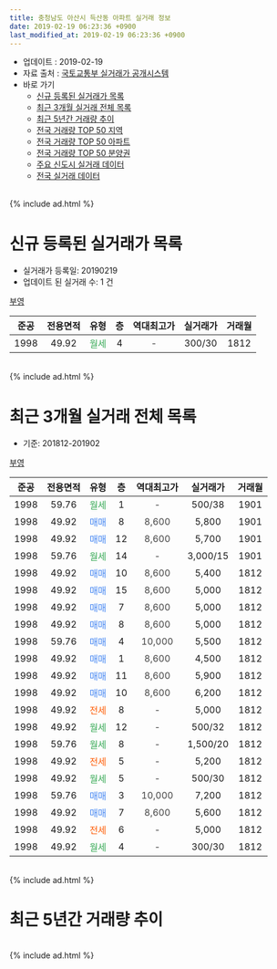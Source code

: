 ```yaml
---
title: 충청남도 아산시 득산동 아파트 실거래 정보
date: 2019-02-19 06:23:36 +0900
last_modified_at: 2019-02-19 06:23:36 +0900
---
```


* 업데이트 : 2019-02-19
* 자료 출처 : [국토교통부 실거래가 공개시스템](http://rt.molit.go.kr)
* 바로 가기
    * [신규 등록된 실거래가 목록](#신규-등록된-실거래가-목록)
    * [최근 3개월 실거래 전체 목록](#최근-3개월-실거래-전체-목록)
    * [최근 5년간 거래량 추이](#최근-5년간-거래량-추이)
    * [전국 거래량 TOP 50 지역](https://inasie.github.io/apt-trade-info/최근-3개월-전국에서-가장-거래가-많이-발생한-지역)
    * [전국 거래량 TOP 50 아파트](https://inasie.github.io/apt-trade-info/최근-3개월-전국에서-가장-거래가-많이-발생한-아파트)
    * [전국 거래량 TOP 50 분양권](https://inasie.github.io/apt-trade-info/최근-3개월-전국에서-가장-거래가-많이-발생한-분양권)
    * [주요 신도시 실거래 데이터](https://inasie.github.io/apt-trade-info/주요-신도시)
    * [전국 실거래 데이터](https://inasie.github.io/apt-trade-info/전국)
<br>
{% include ad.html %}
<br>

# 신규 등록된 실거래가 목록
* 실거래가 등록일: 20190219
* 업데이트 된 실거래 수: 1 건


[부영](https://search.naver.com/search.naver?query=%EC%B6%A9%EC%B2%AD%EB%82%A8%EB%8F%84+%EC%95%84%EC%82%B0%EC%8B%9C+%EB%93%9D%EC%82%B0%EB%8F%99+%EB%B6%80%EC%98%81)

|준공|전용면적|유형|층|역대최고가|실거래가|거래월|
|:---:|:---:|:---:|:---:|:---:|:---:|:---:|
|1998|49.92|<span style="color:#34a853">월세</span>|4|<span style="color:#444444">-</span>|300/30|1812|


<br>
{% include ad.html %}
<br>

# 최근 3개월 실거래 전체 목록
* 기준: 201812-201902


[부영](https://search.naver.com/search.naver?query=%EC%B6%A9%EC%B2%AD%EB%82%A8%EB%8F%84+%EC%95%84%EC%82%B0%EC%8B%9C+%EB%93%9D%EC%82%B0%EB%8F%99+%EB%B6%80%EC%98%81)

|준공|전용면적|유형|층|역대최고가|실거래가|거래월|
|:---:|:---:|:---:|:---:|:---:|:---:|:---:|
|1998|59.76|<span style="color:#34a853">월세</span>|1|<span style="color:#444444">-</span>|500/38|1901|
|1998|49.92|<span style="color:#4285f3">매매</span>|8|<span style="color:#444444">8,600</span>|5,800|1901|
|1998|49.92|<span style="color:#4285f3">매매</span>|12|<span style="color:#444444">8,600</span>|5,700|1901|
|1998|59.76|<span style="color:#34a853">월세</span>|14|<span style="color:#444444">-</span>|3,000/15|1901|
|1998|49.92|<span style="color:#4285f3">매매</span>|10|<span style="color:#444444">8,600</span>|5,400|1812|
|1998|49.92|<span style="color:#4285f3">매매</span>|15|<span style="color:#444444">8,600</span>|5,000|1812|
|1998|49.92|<span style="color:#4285f3">매매</span>|7|<span style="color:#444444">8,600</span>|5,000|1812|
|1998|49.92|<span style="color:#4285f3">매매</span>|8|<span style="color:#444444">8,600</span>|5,000|1812|
|1998|59.76|<span style="color:#4285f3">매매</span>|4|<span style="color:#444444">10,000</span>|5,500|1812|
|1998|49.92|<span style="color:#4285f3">매매</span>|1|<span style="color:#444444">8,600</span>|4,500|1812|
|1998|49.92|<span style="color:#4285f3">매매</span>|11|<span style="color:#444444">8,600</span>|5,900|1812|
|1998|49.92|<span style="color:#4285f3">매매</span>|10|<span style="color:#444444">8,600</span>|6,200|1812|
|1998|49.92|<span style="color:#ff5a00">전세</span>|8|<span style="color:#444444">-</span>|5,000|1812|
|1998|49.92|<span style="color:#34a853">월세</span>|12|<span style="color:#444444">-</span>|500/32|1812|
|1998|59.76|<span style="color:#34a853">월세</span>|8|<span style="color:#444444">-</span>|1,500/20|1812|
|1998|49.92|<span style="color:#ff5a00">전세</span>|5|<span style="color:#444444">-</span>|5,200|1812|
|1998|49.92|<span style="color:#34a853">월세</span>|5|<span style="color:#444444">-</span>|500/30|1812|
|1998|59.76|<span style="color:#4285f3">매매</span>|3|<span style="color:#444444">10,000</span>|7,200|1812|
|1998|49.92|<span style="color:#4285f3">매매</span>|7|<span style="color:#444444">8,600</span>|5,600|1812|
|1998|49.92|<span style="color:#ff5a00">전세</span>|6|<span style="color:#444444">-</span>|5,000|1812|
|1998|49.92|<span style="color:#34a853">월세</span>|4|<span style="color:#444444">-</span>|300/30|1812|


<br>
{% include ad.html %}
<br>

# 최근 5년간 거래량 추이


<div style="width:100%;">
    <canvas id="deal_progress" height="200"></canvas>
</div>

<script>
new Chart(document.getElementById("deal_progress"), {
    type: 'line',
    data: {
        labels: ['201402','201403','201404','201405','201406','201407','201408','201409','201410','201411','201412','201501','201502','201503','201504','201505','201506','201507','201508','201509','201510','201511','201512','201601','201602','201603','201604','201605','201606','201607','201608','201609','201610','201611','201612','201701','201702','201703','201704','201705','201706','201707','201708','201709','201710','201711','201712','201801','201802','201803','201804','201805','201806','201807','201808','201809','201810','201811','201812','201901','201902'],
        datasets: [{
            label: '매매',
            pointRadius: 1,
            data: [21, 11, 6, 1, 1, 4, 3, 3, 1, 4, 3, 5, 2, 6, 9, 17, 13, 9, 6, 4, 4, 15, 5, 8, 11, 7, 7, 9, 5, 6, 8, 3, 6, 4, 3, 5, 4, 5, 5, 10, 16, 9, 5, 5, 6, 4, 6, 3, 1, 13, 4, 1, 2, 2, 2, 5, 6, 3, 10, 2, 0],
            borderColor: "rgba(255, 201, 14, 1)",
            backgroundColor: "rgba(255, 201, 14, 0.5)",
            fill: false,
            lineTension: 0
        },{
            label: '전월세',
            pointRadius: 1,
            data: [5, 11, 8, 5, 3, 4, 0, 4, 2, 5, 1, 9, 4, 12, 5, 6, 9, 7, 5, 5, 4, 7, 4, 3, 5, 7, 7, 3, 1, 5, 5, 5, 9, 1, 3, 2, 6, 2, 3, 2, 2, 3, 10, 7, 3, 5, 1, 6, 2, 3, 5, 2, 8, 4, 4, 4, 2, 4, 7, 2, 0],
            borderColor: "rgba(0, 141, 185, 1)",
            backgroundColor: "rgba(0, 141, 185, 0.5)",
            fill: false,
            lineTension: 0
        }
        ]
    },
    options: {
        responsive: true,
        title: {
            display: false
        },
        tooltips: {
            mode: 'index',
            intersect: false
        },
        hover: {
            mode: 'nearest',
            intersect: true
        },
        scales: {
            xAxes: [{
                display: true,
                scaleLabel: {
                    display: true,
                    labelString: '년/월'
                }
            }],
            yAxes: [{
                display: true,
                ticks: {
                    suggestedMin: 0,
                },
                scaleLabel: {
                    display: true,
                    labelString: '실거래 수'
                }
            }]
        }
    }
});

</script>


<br>
{% include ad.html %}
<br>

